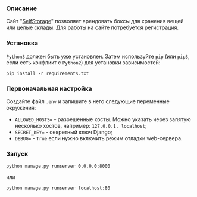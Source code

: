 ### Описание
Сайт "[SelfStorage]()"
позволяет арендовать боксы для хранения вещей или целые склады.
Для работы на сайте потребуется регистрация.

### Установка
`Python3` должен быть уже установлен. Затем используйте `pip` (или `pip3`,
если есть конфликт с `Python2`) для установки зависимостей:
```
pip install -r requirements.txt
```

### Первоначальная настройка
Создайте файл `.env` и запишите в него следующие переменные окружения:
 - `ALLOWED_HOSTS=` - разрешенные хосты. Можно указать через запятую
несколько хостов, например: `127.0.0.1, localhost`;
 - `SECRET_KEY=` - секретный ключ Django;
 - `DEBUG=` - `True` если нужно включить режим отладки web-сервера.

### Запуск
```
python manage.py runserver 0.0.0.0:8000
```
или
```
python manage.py runserver localhost:80
```
